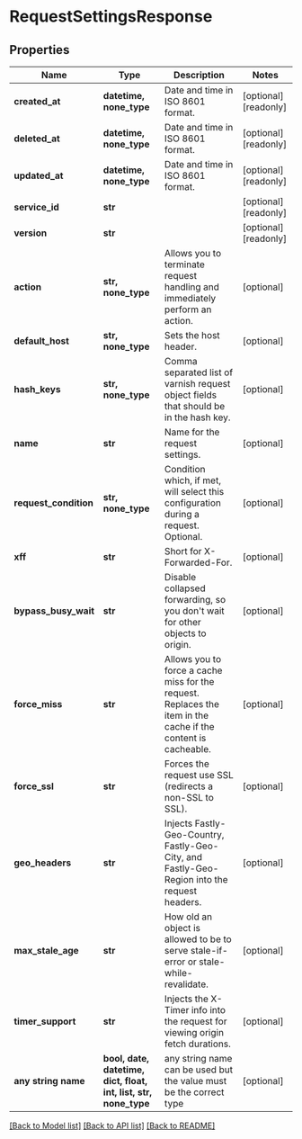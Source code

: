 # RequestSettingsResponse


## Properties
Name | Type | Description | Notes
------------ | ------------- | ------------- | -------------
**created_at** | **datetime, none_type** | Date and time in ISO 8601 format. | [optional] [readonly] 
**deleted_at** | **datetime, none_type** | Date and time in ISO 8601 format. | [optional] [readonly] 
**updated_at** | **datetime, none_type** | Date and time in ISO 8601 format. | [optional] [readonly] 
**service_id** | **str** |  | [optional] [readonly] 
**version** | **str** |  | [optional] [readonly] 
**action** | **str, none_type** | Allows you to terminate request handling and immediately perform an action. | [optional] 
**default_host** | **str, none_type** | Sets the host header. | [optional] 
**hash_keys** | **str, none_type** | Comma separated list of varnish request object fields that should be in the hash key. | [optional] 
**name** | **str** | Name for the request settings. | [optional] 
**request_condition** | **str, none_type** | Condition which, if met, will select this configuration during a request. Optional. | [optional] 
**xff** | **str** | Short for X-Forwarded-For. | [optional] 
**bypass_busy_wait** | **str** | Disable collapsed forwarding, so you don&#39;t wait for other objects to origin. | [optional] 
**force_miss** | **str** | Allows you to force a cache miss for the request. Replaces the item in the cache if the content is cacheable. | [optional] 
**force_ssl** | **str** | Forces the request use SSL (redirects a non-SSL to SSL). | [optional] 
**geo_headers** | **str** | Injects Fastly-Geo-Country, Fastly-Geo-City, and Fastly-Geo-Region into the request headers. | [optional] 
**max_stale_age** | **str** | How old an object is allowed to be to serve stale-if-error or stale-while-revalidate. | [optional] 
**timer_support** | **str** | Injects the X-Timer info into the request for viewing origin fetch durations. | [optional] 
**any string name** | **bool, date, datetime, dict, float, int, list, str, none_type** | any string name can be used but the value must be the correct type | [optional]

[[Back to Model list]](../README.md#documentation-for-models) [[Back to API list]](../README.md#documentation-for-api-endpoints) [[Back to README]](../README.md)


